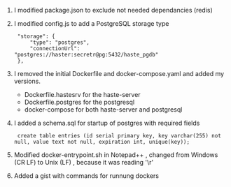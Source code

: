 1. I modified package.json to exclude not needed dependancies (redis)

2. I modified config.js to add a PostgreSQL storage type

		"storage": {
			"type": "postgres",
			"connectionUrl": "postgres://haster:secretr@pg:5432/haste_pgdb"
		},

3. I removed the initial Dockerfile and docker-compose.yaml and added my versions.

	- Dockerfile.hastesrv for the haste-server
	- Dockerfile.postgres for the postgresql
	- docker-compose for both haste-server and postgresql

4. I added a schema.sql for startup of postgres with required fields

		create table entries (id serial primary key, key varchar(255) not null, value text not null, expiration int, unique(key));

5. Modified docker-entrypoint.sh in Notepad++ , changed from Windows (CR LF) to Unix (LF) , because it was reading '\r'

6. Added a gist with commands for runnung dockers